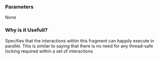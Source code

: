 ### Parameters
None

### Why is it Usefull?
Specifies that the interactions within this fragment can happily execute in parallel. This is similar to saying that there is no need for any thread-safe locking required within a set of interactions


